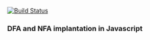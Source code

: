 [![Build Status](https://travis-ci.org/raipragyaa/automata_js.svg?branch=master)](https://travis-ci.org/raipragyaa/automata_js)
### DFA and NFA implantation in Javascript 
